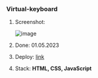 ### Virtual-keyboard
1. Screenshot:
   
   ![image](https://github.com/deep-logic2000/virtual-keyboard/assets/95580392/c0dee554-01f7-455e-9260-d9cfa1687852)
3. Done: 01.05.2023
4. Deploy: [link](https://deep-logic2000.github.io/virtual-keyboard/)
5. Stack: **HTML, CSS, JavaScript**
